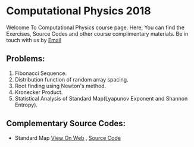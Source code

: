 # Computational Physics 2018

Welcome To Computational Physics course page. Here, You can find the Exercises, Source Codes and other course complimentary materials. Be in touch with us by [Email](mailto:amin.shahnazari@hotmail.com)

## Problems:
1. Fibonacci Sequence.
2. Distribution function of random array spacing.
3. Root finding using Newton's method.
4. Kronecker Product.
5. Statistical Analysis of Standard Map(Lyapunov Exponent and Shannon Entropy).


## Complementary Source Codes:
- Standard Map [View On Web](https://htmlpreview.github.io/?https://github.com/msnamini/Coph2018/blob/master/ComplimentaryFiles/StandardMap/standard-map.html) , [Source Code](https://github.com/msnamini/Coph2018/tree/master/ComplimentaryFiles/StandardMap)
